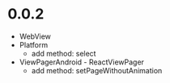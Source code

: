 
0.0.2
==================
  - WebView
  - Platform
    - add method: select
  - ViewPagerAndroid - ReactViewPager
    - add method: setPageWithoutAnimation
